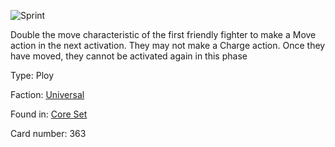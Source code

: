 
![Sprint](https://warhammerunderworlds.com/wp-content/uploads/sites/6/2017/12/363_ENG-Sprint.png)

Double the move characteristic of the first friendly fighter to make a Move action in the next activation. They may not make a Charge action. Once they have moved, they cannot be activated again in this phase

Type: Ploy

Faction: [Universal](/factions/universal.md)

Found in: [Core Set](/locations/core-set.md)

Card number: 363
